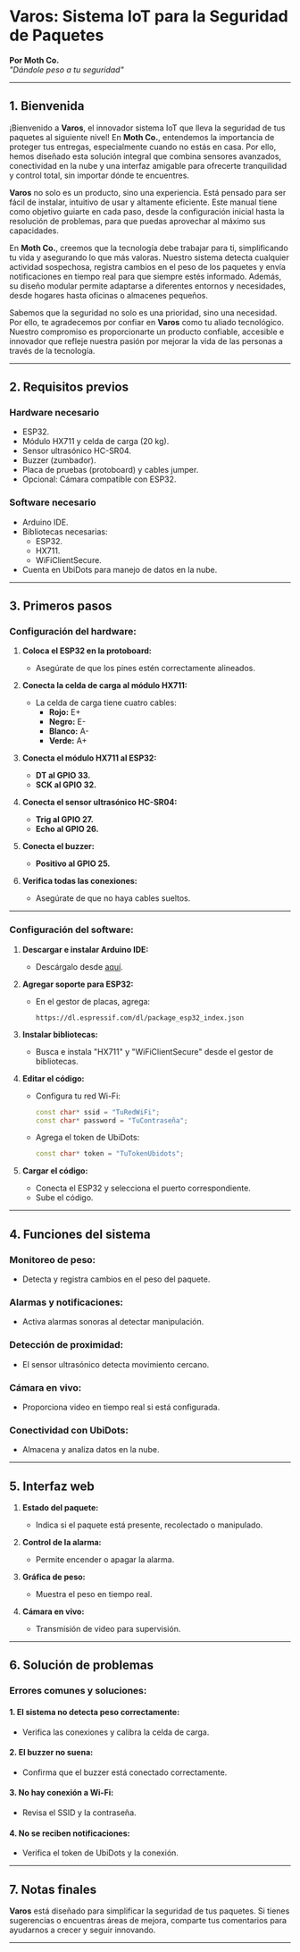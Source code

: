 # **Varos: Sistema IoT para la Seguridad de Paquetes**  
**Por Moth Co.**  
*"Dándole peso a tu seguridad"*  

---

## **1. Bienvenida**  

¡Bienvenido a **Varos**, el innovador sistema IoT que lleva la seguridad de tus paquetes al siguiente nivel! En **Moth Co.**, entendemos la importancia de proteger tus entregas, especialmente cuando no estás en casa. Por ello, hemos diseñado esta solución integral que combina sensores avanzados, conectividad en la nube y una interfaz amigable para ofrecerte tranquilidad y control total, sin importar dónde te encuentres.

**Varos** no solo es un producto, sino una experiencia. Está pensado para ser fácil de instalar, intuitivo de usar y altamente eficiente. Este manual tiene como objetivo guiarte en cada paso, desde la configuración inicial hasta la resolución de problemas, para que puedas aprovechar al máximo sus capacidades.

En **Moth Co.**, creemos que la tecnología debe trabajar para ti, simplificando tu vida y asegurando lo que más valoras. Nuestro sistema detecta cualquier actividad sospechosa, registra cambios en el peso de los paquetes y envía notificaciones en tiempo real para que siempre estés informado. Además, su diseño modular permite adaptarse a diferentes entornos y necesidades, desde hogares hasta oficinas o almacenes pequeños.

Sabemos que la seguridad no solo es una prioridad, sino una necesidad. Por ello, te agradecemos por confiar en **Varos** como tu aliado tecnológico. Nuestro compromiso es proporcionarte un producto confiable, accesible e innovador que refleje nuestra pasión por mejorar la vida de las personas a través de la tecnología.

---

## **2. Requisitos previos**  

### **Hardware necesario**  
- ESP32.  
- Módulo HX711 y celda de carga (20 kg).  
- Sensor ultrasónico HC-SR04.  
- Buzzer (zumbador).  
- Placa de pruebas (protoboard) y cables jumper.  
- Opcional: Cámara compatible con ESP32.  

### **Software necesario**  
- Arduino IDE.  
- Bibliotecas necesarias:  
  - ESP32.  
  - HX711.  
  - WiFiClientSecure.  
- Cuenta en UbiDots para manejo de datos en la nube.  

---

## **3. Primeros pasos**  

### **Configuración del hardware:**  

1. **Coloca el ESP32 en la protoboard:**  
   - Asegúrate de que los pines estén correctamente alineados.  

2. **Conecta la celda de carga al módulo HX711:**  
   - La celda de carga tiene cuatro cables:  
     - **Rojo:** E+  
     - **Negro:** E-  
     - **Blanco:** A-  
     - **Verde:** A+  

3. **Conecta el módulo HX711 al ESP32:**  
   - **DT al GPIO 33.**  
   - **SCK al GPIO 32.**  

4. **Conecta el sensor ultrasónico HC-SR04:**  
   - **Trig al GPIO 27.**  
   - **Echo al GPIO 26.**  

5. **Conecta el buzzer:**  
   - **Positivo al GPIO 25.**  

6. **Verifica todas las conexiones:**  
   - Asegúrate de que no haya cables sueltos.  

---

### **Configuración del software:**  

1. **Descargar e instalar Arduino IDE:**  
   - Descárgalo desde [aquí](https://www.arduino.cc/en/software).  

2. **Agregar soporte para ESP32:**  
   - En el gestor de placas, agrega:  
     ```  
     https://dl.espressif.com/dl/package_esp32_index.json  
     ```  

3. **Instalar bibliotecas:**  
   - Busca e instala "HX711" y "WiFiClientSecure" desde el gestor de bibliotecas.  

4. **Editar el código:**  
   - Configura tu red Wi-Fi:  
     ```cpp
     const char* ssid = "TuRedWiFi";
     const char* password = "TuContraseña";
     ```  
   - Agrega el token de UbiDots:  
     ```cpp
     const char* token = "TuTokenUbidots";
     ```  

5. **Cargar el código:**  
   - Conecta el ESP32 y selecciona el puerto correspondiente.  
   - Sube el código.  

---

## **4. Funciones del sistema**  

### **Monitoreo de peso:**  
- Detecta y registra cambios en el peso del paquete.  

### **Alarmas y notificaciones:**  
- Activa alarmas sonoras al detectar manipulación.  

### **Detección de proximidad:**  
- El sensor ultrasónico detecta movimiento cercano.  

### **Cámara en vivo:**  
- Proporciona video en tiempo real si está configurada.  

### **Conectividad con UbiDots:**  
- Almacena y analiza datos en la nube.  

---

## **5. Interfaz web**  

1. **Estado del paquete:**  
   - Indica si el paquete está presente, recolectado o manipulado.  

2. **Control de la alarma:**  
   - Permite encender o apagar la alarma.  

3. **Gráfica de peso:**  
   - Muestra el peso en tiempo real.  

4. **Cámara en vivo:**  
   - Transmisión de video para supervisión.  

---

## **6. Solución de problemas**  

### **Errores comunes y soluciones:**  

#### **1. El sistema no detecta peso correctamente:**  
- Verifica las conexiones y calibra la celda de carga.  

#### **2. El buzzer no suena:**  
- Confirma que el buzzer está conectado correctamente.  

#### **3. No hay conexión a Wi-Fi:**  
- Revisa el SSID y la contraseña.  

#### **4. No se reciben notificaciones:**  
- Verifica el token de UbiDots y la conexión.  

---

## **7. Notas finales**  

**Varos** está diseñado para simplificar la seguridad de tus paquetes. Si tienes sugerencias o encuentras áreas de mejora, comparte tus comentarios para ayudarnos a crecer y seguir innovando.  

---  
